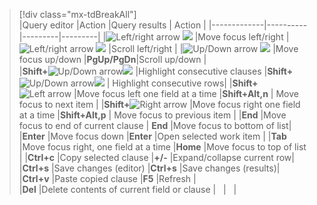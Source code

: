 
<a id="queries-te-shortcuts"></a>

> [!div class="mx-tdBreakAll"]  
> |Query editor   |Action  |Query results |  Action  | 
> |-------------|----------|---------|---------| 
> |![Left/right arrow](/vsts/work/_img/icons/Arrow_Next.png) ![ ](/vsts/work/_img/icons/Arrow_Previous.png) |Move focus left/right |![Left/right arrow](/vsts/work/_img/icons/Arrow_Next.png) ![ ](/vsts/work/_img/icons/Arrow_Previous.png) |Scroll left/right | 
> |![Up/Down arrow](/vsts/work/_img/icons/Arrow_Up.png) ![ ](/vsts/work/_img/icons/Arrow_Down.png) |Move focus up/down |**PgUp/PgDn**|Scroll up/down |  
> |**Shift+**![Up/Down arrow](/vsts/work/_img/icons/Arrow_Up.png)![ ](/vsts/work/_img/icons/Arrow_Down.png) |Highlight consecutive clauses |**Shift+**![Up/Down arrow](/vsts/work/_img/icons/Arrow_Up.png)![ ](/vsts/work/_img/icons/Arrow_Down.png) | Highlight consecutive rows|
> |**Shift+**![Left arrow](/vsts/work/_img/icons/Arrow_Next.png) |Move focus left one field at a time |**Shift+Alt,n** | Move focus to next item |
> |**Shift+**![Right arrow](/vsts/work/_img/icons/Arrow_Previous.png) |Move focus right one field at a time |**Shift+Alt,p** | Move focus to previous item |
> |**End** |Move focus to end of current clause | **End** |Move focus to bottom of list|
> |**Enter** |Move focus down |**Enter** |Open selected work item | 
> |**Tab** |Move focus right, one field at a time |**Home** |Move focus to top of list |
> |**Ctrl+c** |Copy selected clause |**+/-** |Expand/collapse current row|
> |**Ctrl+s** |Save changes (editor) |**Ctrl+s** |Save changes (results)| 
> |**Ctrl+v** |Paste copied clause |**F5**  |Refresh  |  
> |**Del** |Delete contents of current field or clause |&nbsp;&nbsp;   |&nbsp;&nbsp;  | 
 


<!---
<table width="70%">
<thead>
<tr>
<th>Keyboard shortcut</th>
<th>Action</th>
</tr>
</thead>
<tr>
<td>![Left/right arrow](/vsts/work/_img/icons/Arrow_Next.png) ![ ](/vsts/work/_img/icons/Arrow_Previous.png)</td>
<td>Move focus left/right</td> 
</tr>
<tr>
<td>![Up/Down arrow](/vsts/work/_img/icons/Arrow_Up.png) ![ ](/vsts/work/_img/icons/Arrow_Down.png)</td>  
<td>Move focus up/down</td> 
</tr>
<tr> 
<td>**Enter**</td>  
<td>Move focus down</td> 
</tr>
<tr>   
<td>**Tab**</td>  
<td>Move focus right, one field at a time</td> 
</tr>
<tr> 
<td>**Shift+**![Left arrow](/vsts/work/_img/icons/Arrow_Next.png)</td>  
<td>Move focus left one field at a time</td> 
</tr>
<tr>   
<td>**Shift+**![Right arrow](/vsts/work/_img/icons/Arrow_Previous.png)</td>  
<td>Move focus right one field at a time</td> 
</tr>
<tr>   
<td>**End**</td>  
<td>Move focus to end of current clause</td> 
</tr>
<tr> 
<td>**Ctrl+c**</td>  
<td>Copy selected clause</td> 
</tr>
<tr>    
<td>**Ctrl+s**</td>  
<td>Save changes (editor or results)</td> 
</tr>
<tr>    
<td>**Ctrl+v**</td>  
<td>Paste copied clause</td> 
</tr>
<tr>     
<td>**Shift+**![Up/Down arrow](/vsts/work/_img/icons/Arrow_Up.png)![ ](/vsts/work/_img/icons/Arrow_Down.png)</td>  
<td>Highlight consecutive clauses</td> 
</tr>
<tr>   
<td>**Del**</td>  
<td>Delete contents of current field or clause</td> 
</tr>
</table>

### Query results 
<table width="70%">
<thead>
<tr>
<th>Keyboard shortcut</th>
<th>Action</th>
</tr>
</thead>
<tr>
<td>**F5**</td>  
<td>Refresh</td> 
</tr>
<tr>      
<td>**Shift+**![Up/Down arrow](/vsts/work/_img/icons/Arrow_Up.png)![ ](/vsts/work/_img/icons/Arrow_Down.png)</td>  
<td>Highlight consecutive rows</td> 
</tr>
<tr>      
<td>**Shift+Alt,n**</td>  
<td>Move focus to next item</td> 
</tr>
<tr>      
<td>**Shift+Alt,p**</td>  
<td>Move focus to previous item</td> 
</tr>
<tr>      
<td>**Home**</td>  
<td>Move focus to top of list</td> 
</tr>
<tr>      
<td>**End**</td>  
<td>Move focus to bottom of list</td> 
</tr>
<tr>      
<td>**+/-**</td>  
<td>Expand/collapse current row</td> 
</tr>
<tr>      
<td>**PgUp/PgDn**</td>  
<td>Scroll up/down</td> 
</tr>
<tr>        
<td>![Left/right arrow](/vsts/work/_img/icons/Arrow_Next.png) ![ ](/vsts/work/_img/icons/Arrow_Previous.png)</td>  
<td>Scroll left/right</td> 
</tr>
<tr>      
<td>**Enter**</td>  
<td>Open selected work item</td> 
</tr>
<tr>      
<td>**Ctrl+s**</td>  
<td>Save changes</td> 
</tr>
</table>

-->
